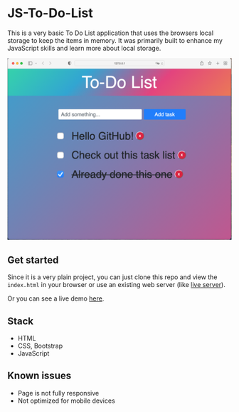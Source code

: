 # JS-To-Do-List

This is a very basic To Do List application that uses the browsers local storage to keep the items in memory. It was primarily built to enhance my JavaScript skills and learn more about local storage.

<img src="res/screenshot-to-do-list.png" alt="Screenshot" width="600">

## Get started

Since it is a very plain project, you can just clone this repo and view the `index.html` in your browser or use an existing web server (like [live server](https://github.com/ritwickdey/vscode-live-server)).

Or you can see a live demo [here](https://github.com/dan-koller/JS-To-Do-List).

## Stack

-   HTML
-   CSS, Bootstrap
-   JavaScript

## Known issues

-   Page is not fully responsive
-   Not optimized for mobile devices
